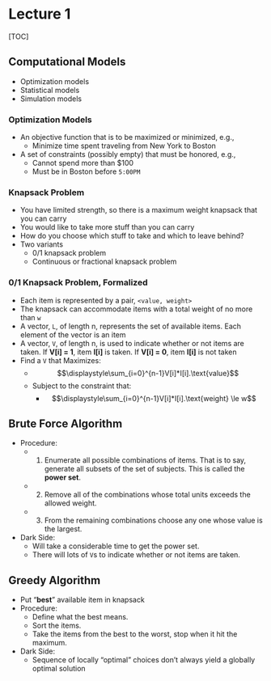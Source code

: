 # Lecture 1

[TOC]

## Computational Models

* Optimization models
* Statistical models
* Simulation models

### Optimization Models

* An objective function that is to be maximized or minimized, e.g.,
    * Minimize time spent traveling from New York to Boston
* A set of constraints (possibly empty) that must be honored, e.g.,
    * Cannot spend more than $100
    * Must be in Boston before `5:00PM`

### Knapsack Problem

* You have limited strength, so there is a maximum weight knapsack that you can carry
* You would like to take more stuff than you can carry
* How do you choose which stuff to take and which to leave behind?
* Two variants
    * 0/1 knapsack problem
    * Continuous or fractional knapsack problem

### 0/1 Knapsack Problem, Formalized

* Each item is represented by a pair, `<value, weight>`
* The knapsack can accommodate items with a total weight of no more than `w`
* A vector, `L`, of length n, represents the set of available items. Each element of the vector is an item
* A vector, `V`, of length n, is used to indicate whether or not items are taken. If **V[i] = 1**, item **I[i]** is taken. If **V[i] = 0**, item **I[i]** is not taken
* Find a `V` that Maximizes:
    * $$\displaystyle\sum_{i=0}^{n-1}V[i]*I[i].\text{value}$$ 
    * Subject to the constraint that:
        * $$\displaystyle\sum_{i=0}^{n-1}V[i]*I[i].\text{weight} \le w$$ 

## Brute Force Algorithm

* Procedure:
    * 1. Enumerate all possible combinations of items. That is to say, generate all subsets of the set of subjects. This is called the **power set**.
    * 2. Remove all of the combinations whose total units exceeds the allowed weight.
    * 3. From the remaining combinations choose any one whose value is the largest.
* Dark Side:
    * Will take a considerable time to get the power set.
    * There will lots of `V`s to indicate whether or not items are taken.

## Greedy Algorithm

* Put “**best**” available item in knapsack
* Procedure:
    * Define what the best means.
    * Sort the items.
    * Take the items from the best to the worst, stop when it hit the maximum.
* Dark Side:
    * Sequence of locally “optimal” choices don’t always yield a globally optimal solution

